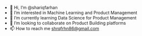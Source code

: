 - 👋 Hi, I’m @shariqfarhan
- 👀 I’m interested in Machine Learning and Product Management
- 🌱 I’m currently learning Data Science for Product Management
- 💞️ I’m looking to collaborate on Product Building platforms
- 📫 How to reach me shrqfrhn86@gmail.com

<!---
shariqfarhan/shariqfarhan is a ✨ special ✨ repository because its `README.md` (this file) appears on your GitHub profile.
You can click the Preview link to take a look at your changes.
--->
